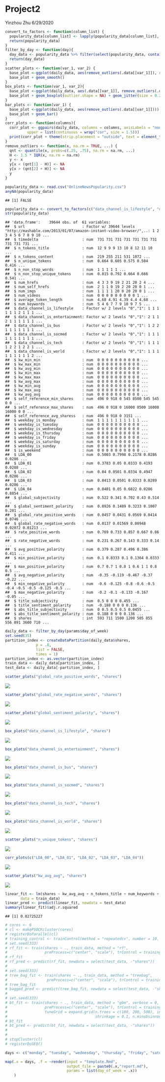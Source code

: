Project2
================
Yinzhou Zhu
6/29/2020

``` r
convert_to_factors <- function(column_list) {
  popularity_data[column_list] <- lapply(popularity_data[column_list], factor)
  return(popularity_data)
}
filter_by_day <- function(day){
  day_data <- popularity_data %>% filter(select(popularity_data, contains(day))==1) %>% select(!contains("week") & !url & !timedelta)
  return(day_data)
}
scatter_plots <- function(var_1, var_2) {
  base_plot <-ggplot(daily_data, aes(remove_outliers(.data[[var_1]]), remove_outliers(.data[[var_2]]))) + geom_point()
  base_plot + geom_smooth()
}
box_plots <- function(var_1, var_2){
  base_plot <-ggplot(daily_data, aes(.data[[var_1]], remove_outliers(.data[[var_2]]))) 
  base_plot + geom_boxplot(outlier.shape = NA) + geom_jitter(size = 0.2, width = 0.3, aes(colour = .data[[var_1]]))
}
bar_plots <- function(var_1) {
  base_plot <-ggplot(daily_data, aes(remove_outliers(.data[[var_1]])))
  base_plot + geom_bar()
}
corr_plots <- function(columns){
  corr_plot <- ggpairs(daily_data, columns = columns, axisLabels = "none",
          upper = list(continuous = wrap("cor", size = 1.5)))
  print(corr_plot + theme(strip.placement = "outside", text = element_text(size = 5)))
}
remove_outliers <- function(x, na.rm = TRUE, ...) {
  qnt <- quantile(x, probs=c(.25, .75), na.rm = na.rm, ...)
  H <- 1.5 * IQR(x, na.rm = na.rm)
  y <- x
  y[x < (qnt[1] - H)] <- NA
  y[x > (qnt[2] + H)] <- NA
  y
}
```

``` r
popularity_data <- read.csv("OnlineNewsPopularity.csv")
anyNA(popularity_data)
```

    ## [1] FALSE

``` r
popularity_data <- convert_to_factors(c("data_channel_is_lifestyle", "data_channel_is_entertainment", "data_channel_is_bus", "data_channel_is_socmed", "data_channel_is_tech", "data_channel_is_world"))
str(popularity_data)
```

    ## 'data.frame':    39644 obs. of  61 variables:
    ##  $ url                          : Factor w/ 39644 levels "http://mashable.com/2013/01/07/amazon-instant-video-browser/",..: 1 2 3 4 5 6 7 8 9 10 ...
    ##  $ timedelta                    : num  731 731 731 731 731 731 731 731 731 731 ...
    ##  $ n_tokens_title               : num  12 9 9 9 13 10 8 12 11 10 ...
    ##  $ n_tokens_content             : num  219 255 211 531 1072 ...
    ##  $ n_unique_tokens              : num  0.664 0.605 0.575 0.504 0.416 ...
    ##  $ n_non_stop_words             : num  1 1 1 1 1 ...
    ##  $ n_non_stop_unique_tokens     : num  0.815 0.792 0.664 0.666 0.541 ...
    ##  $ num_hrefs                    : num  4 3 3 9 19 2 21 20 2 4 ...
    ##  $ num_self_hrefs               : num  2 1 1 0 19 2 20 20 0 1 ...
    ##  $ num_imgs                     : num  1 1 1 1 20 0 20 20 0 1 ...
    ##  $ num_videos                   : num  0 0 0 0 0 0 0 0 0 1 ...
    ##  $ average_token_length         : num  4.68 4.91 4.39 4.4 4.68 ...
    ##  $ num_keywords                 : num  5 4 6 7 7 9 10 9 7 5 ...
    ##  $ data_channel_is_lifestyle    : Factor w/ 2 levels "0","1": 1 1 1 1 1 1 2 1 1 1 ...
    ##  $ data_channel_is_entertainment: Factor w/ 2 levels "0","1": 2 1 1 2 1 1 1 1 1 1 ...
    ##  $ data_channel_is_bus          : Factor w/ 2 levels "0","1": 1 2 2 1 1 1 1 1 1 1 ...
    ##  $ data_channel_is_socmed       : Factor w/ 2 levels "0","1": 1 1 1 1 1 1 1 1 1 1 ...
    ##  $ data_channel_is_tech         : Factor w/ 2 levels "0","1": 1 1 1 1 2 2 1 2 2 1 ...
    ##  $ data_channel_is_world        : Factor w/ 2 levels "0","1": 1 1 1 1 1 1 1 1 1 2 ...
    ##  $ kw_min_min                   : num  0 0 0 0 0 0 0 0 0 0 ...
    ##  $ kw_max_min                   : num  0 0 0 0 0 0 0 0 0 0 ...
    ##  $ kw_avg_min                   : num  0 0 0 0 0 0 0 0 0 0 ...
    ##  $ kw_min_max                   : num  0 0 0 0 0 0 0 0 0 0 ...
    ##  $ kw_max_max                   : num  0 0 0 0 0 0 0 0 0 0 ...
    ##  $ kw_avg_max                   : num  0 0 0 0 0 0 0 0 0 0 ...
    ##  $ kw_min_avg                   : num  0 0 0 0 0 0 0 0 0 0 ...
    ##  $ kw_max_avg                   : num  0 0 0 0 0 0 0 0 0 0 ...
    ##  $ kw_avg_avg                   : num  0 0 0 0 0 0 0 0 0 0 ...
    ##  $ self_reference_min_shares    : num  496 0 918 0 545 8500 545 545 0 0 ...
    ##  $ self_reference_max_shares    : num  496 0 918 0 16000 8500 16000 16000 0 0 ...
    ##  $ self_reference_avg_sharess   : num  496 0 918 0 3151 ...
    ##  $ weekday_is_monday            : num  1 1 1 1 1 1 1 1 1 1 ...
    ##  $ weekday_is_tuesday           : num  0 0 0 0 0 0 0 0 0 0 ...
    ##  $ weekday_is_wednesday         : num  0 0 0 0 0 0 0 0 0 0 ...
    ##  $ weekday_is_thursday          : num  0 0 0 0 0 0 0 0 0 0 ...
    ##  $ weekday_is_friday            : num  0 0 0 0 0 0 0 0 0 0 ...
    ##  $ weekday_is_saturday          : num  0 0 0 0 0 0 0 0 0 0 ...
    ##  $ weekday_is_sunday            : num  0 0 0 0 0 0 0 0 0 0 ...
    ##  $ is_weekend                   : num  0 0 0 0 0 0 0 0 0 0 ...
    ##  $ LDA_00                       : num  0.5003 0.7998 0.2178 0.0286 0.0286 ...
    ##  $ LDA_01                       : num  0.3783 0.05 0.0333 0.4193 0.0288 ...
    ##  $ LDA_02                       : num  0.04 0.0501 0.0334 0.4947 0.0286 ...
    ##  $ LDA_03                       : num  0.0413 0.0501 0.0333 0.0289 0.0286 ...
    ##  $ LDA_04                       : num  0.0401 0.05 0.6822 0.0286 0.8854 ...
    ##  $ global_subjectivity          : num  0.522 0.341 0.702 0.43 0.514 ...
    ##  $ global_sentiment_polarity    : num  0.0926 0.1489 0.3233 0.1007 0.281 ...
    ##  $ global_rate_positive_words   : num  0.0457 0.0431 0.0569 0.0414 0.0746 ...
    ##  $ global_rate_negative_words   : num  0.0137 0.01569 0.00948 0.02072 0.01213 ...
    ##  $ rate_positive_words          : num  0.769 0.733 0.857 0.667 0.86 ...
    ##  $ rate_negative_words          : num  0.231 0.267 0.143 0.333 0.14 ...
    ##  $ avg_positive_polarity        : num  0.379 0.287 0.496 0.386 0.411 ...
    ##  $ min_positive_polarity        : num  0.1 0.0333 0.1 0.1364 0.0333 ...
    ##  $ max_positive_polarity        : num  0.7 0.7 1 0.8 1 0.6 1 1 0.8 0.5 ...
    ##  $ avg_negative_polarity        : num  -0.35 -0.119 -0.467 -0.37 -0.22 ...
    ##  $ min_negative_polarity        : num  -0.6 -0.125 -0.8 -0.6 -0.5 -0.4 -0.5 -0.5 -0.125 -0.5 ...
    ##  $ max_negative_polarity        : num  -0.2 -0.1 -0.133 -0.167 -0.05 ...
    ##  $ title_subjectivity           : num  0.5 0 0 0 0.455 ...
    ##  $ title_sentiment_polarity     : num  -0.188 0 0 0 0.136 ...
    ##  $ abs_title_subjectivity       : num  0 0.5 0.5 0.5 0.0455 ...
    ##  $ abs_title_sentiment_polarity : num  0.188 0 0 0 0.136 ...
    ##  $ shares                       : int  593 711 1500 1200 505 855 556 891 3600 710 ...

``` r
daily_data <- filter_by_day(params$day_of_week)
set.seed(35)
partition_index <- createDataPartition(daily_data$shares,
              p = .8,
              list = FALSE,
              times = 1)
partition_index <- as.vector(partition_index)
train_data <- daily_data[partition_index, ]
test_data <- daily_data[-partition_index, ]
```

``` r
scatter_plots("global_rate_positive_words", "shares")
```

![](README_files/figure-gfm/initial%20data%20exploration-1.png)<!-- -->

``` r
scatter_plots("global_rate_negative_words", "shares")
```

![](README_files/figure-gfm/initial%20data%20exploration-2.png)<!-- -->

``` r
scatter_plots("global_sentiment_polarity", "shares")
```

![](README_files/figure-gfm/initial%20data%20exploration-3.png)<!-- -->

``` r
box_plots("data_channel_is_lifestyle", "shares")
```

![](README_files/figure-gfm/initial%20data%20exploration-4.png)<!-- -->

``` r
box_plots("data_channel_is_entertainment", "shares")
```

![](README_files/figure-gfm/initial%20data%20exploration-5.png)<!-- -->

``` r
box_plots("data_channel_is_bus", "shares")
```

![](README_files/figure-gfm/initial%20data%20exploration-6.png)<!-- -->

``` r
box_plots("data_channel_is_socmed", "shares")
```

![](README_files/figure-gfm/initial%20data%20exploration-7.png)<!-- -->

``` r
box_plots("data_channel_is_tech", "shares")
```

![](README_files/figure-gfm/initial%20data%20exploration-8.png)<!-- -->

``` r
box_plots("data_channel_is_world", "shares")
```

![](README_files/figure-gfm/initial%20data%20exploration-9.png)<!-- -->

``` r
scatter_plots("n_unique_tokens", "shares")
```

![](README_files/figure-gfm/initial%20data%20exploration-10.png)<!-- -->

``` r
corr_plots(c("LDA_00", "LDA_01", "LDA_02", "LDA_03", "LDA_04"))
```

![](README_files/figure-gfm/initial%20data%20exploration-11.png)<!-- -->

``` r
scatter_plots("kw_avg_avg", "shares")
```

![](README_files/figure-gfm/initial%20data%20exploration-12.png)<!-- -->

``` r
linear_fit <- lm(shares ~ kw_avg_avg + n_tokens_title + num_keywords + self_reference_avg_sharess,
       data = train_data)
linear_pred <- predict(linear_fit, newdata = test_data)
summary(linear_fit)$adj.r.squared
```

    ## [1] 0.02725227

``` r
# cores <- 6
# cl <- makePSOCKcluster(cores)
# registerDoParallel(cl)
# training_control <- trainControl(method = "repeatedcv", number = 10, repeats = 3, verboseIter = FALSE, allowParallel = TRUE)
# set.seed(333)
# rf_fit <- train(shares ~ ., train_data, method = "rf",
#                 preProcess=c("center", "scale"), trControl = training_control)
# rf_fit
# rf_pred <- predict(rf_fit, newdata = select(test_data, -"shares"))
# 
# set.seed(333)
# tree_bag_fit <- train(shares ~ ., train_data, method = "treebag", 
#                  preProcess=c("center", "scale"), trControl = training_control)
# tree_bag_fit
# bagged_pred <- predict(tree_bag_fit, newdata = select(test_data, -"shares"))
# 
# set.seed(333)
# bt_fit <- train(shares ~ ., train_data, method = "gbm", verbose = 0,
#                 preProcess=c("center", "scale"), trControl = training_control,
#                 tuneGrid = expand.grid(n.trees = c(100, 200, 500), interaction.depth = c(1,4,9),
#                                        shrinkage = 0.1, n.minobsinnode = 10))
# bt_fit
# bt_pred <- predict(bt_fit, newdata = select(test_data, -"shares"))
# 
# 
# stopCluster(cl)
# registerDoSEQ()
```

``` r
days <- c("monday", "tuesday", "wednesday", "thursday", "friday", "saturday", "sunday")

map(.x = days, .f = ~render(input = "template.Rmd", 
                            output_file = paste0(.x,"report.md"), 
                            params = list(day_of_week = .x))
    )
```

